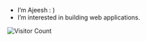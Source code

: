 
- I’m Ajeesh  : )
- I’m interested in building web applications.


![Visitor Count](https://profile-counter.glitch.me/ajeeshRS/count.svg)
